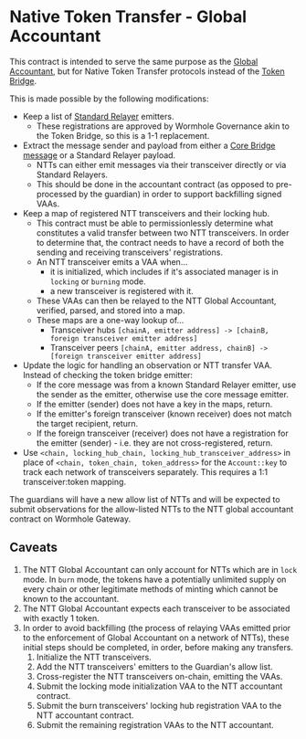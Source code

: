 # Native Token Transfer - Global Accountant

This contract is intended to serve the same purpose as the [Global Accountant](../../../whitepapers/0011_accountant.md), but for Native Token Transfer protocols instead of the [Token Bridge](../../../whitepapers/0003_token_bridge.md).

This is made possible by the following modifications:

- Keep a list of [Standard Relayer](https://docs.wormhole.com/wormhole/explore-wormhole/relayer#standard-relayers) emitters.
  - These registrations are approved by Wormhole Governance akin to the Token Bridge, so this is a 1-1 replacement.
- Extract the message sender and payload from either a [Core Bridge message](../../../whitepapers/0001_generic_message_passing.md) or a Standard Relayer payload.
  - NTTs can either emit messages via their transceiver directly or via Standard Relayers.
  - This should be done in the accountant contract (as opposed to pre-processed by the guardian) in order to support backfilling signed VAAs.
- Keep a map of registered NTT transceivers and their locking hub.
  - This contract must be able to permissionlessly determine what constitutes a valid transfer between two NTT transceivers. In order to determine that, the contract needs to have a record of both the sending and receiving transceivers' registrations.
  - An NTT transceiver emits a VAA when...
    - it is initialized, which includes if it's associated manager is in `locking` or `burning` mode.
    - a new transceiver is registered with it.
  - These VAAs can then be relayed to the NTT Global Accountant, verified, parsed, and stored into a map.
  - These maps are a one-way lookup of...
    - Transceiver hubs `[chainA, emitter address] -> [chainB, foreign transceiver emitter address]`
    - Transceiver peers `[chainA, emitter address, chainB] -> [foreign transceiver emitter address]`
- Update the logic for handling an observation or NTT transfer VAA. Instead of checking the token bridge emitter:
  - If the core message was from a known Standard Relayer emitter, use the sender as the emitter, otherwise use the core message emitter.
  - If the emitter (sender) does not have a key in the maps, return.
  - If the emitter's foreign transceiver (known receiver) does not match the target recipient, return.
  - If the foreign transceiver (receiver) does not have a registration for the emitter (sender) - i.e. they are not cross-registered, return.
- Use `<chain, locking_hub_chain, locking_hub_transceiver_address>` in place of `<chain, token_chain, token_address>` for the `Account::key` to track each network of transceivers separately. This requires a 1:1 transceiver:token mapping.

The guardians will have a new allow list of NTTs and will be expected to submit observations for the allow-listed NTTs to the NTT global accountant contract on Wormhole Gateway.

## Caveats

1. The NTT Global Accountant can only account for NTTs which are in `lock` mode. In `burn` mode, the tokens have a potentially unlimited supply on every chain or other legitimate methods of minting which cannot be known to the accountant.
1. The NTT Global Accountant expects each transceiver to be associated with exactly 1 token.
1. In order to avoid backfilling (the process of relaying VAAs emitted prior to the enforcement of Global Accountant on a network of NTTs), these initial steps should be completed, in order, before making any transfers.
   1. Initialize the NTT transceivers.
   1. Add the NTT transceivers' emitters to the Guardian's allow list.
   1. Cross-register the NTT transceivers on-chain, emitting the VAAs.
   1. Submit the locking mode initialization VAA to the NTT accountant contract.
   1. Submit the burn transceivers' locking hub registration VAA to the NTT accountant contract.
   1. Submit the remaining registration VAAs to the NTT accountant.
